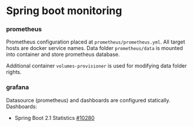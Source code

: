 # Spring boot monitoring

### prometheus

Prometheus configuration placed at `prometheus/prometheus.yml`. All target hosts are docker service names.
Data folder `prometheus/data` is mounted into container and store prometheus database.

Additional container `volumes-provisioner` is used for modifying data folder rights.

### grafana

Datasource (prometheus) and dashboards are configured statically.
Dashboards:

- Spring Boot 2.1 Statistics [#10280](https://grafana.com/grafana/dashboards/10280)
